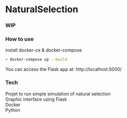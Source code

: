 # NaturalSelection

### WIP

### How to use
install docker-ce & docker-compose
```bash
> docker-compose up --build
```
You can access the Flask app at: http://localhost:5000/

### Tech

Projet to run simple simulation of natural selection\
Graphic interface using Flask\
Docker\
Python 

